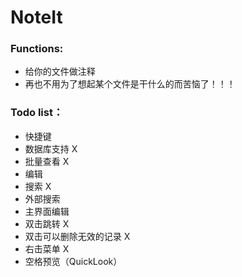 NoteIt
=======

### Functions:
* 给你的文件做注释
* 再也不用为了想起某个文件是干什么的而苦恼了！！！


### Todo list：
* 快捷键
* 数据库支持 X
* 批量查看 X
* 编辑
* 搜索 X
* 外部搜索
* 主界面编辑
* 双击跳转 X
* 双击可以删除无效的记录 X
* 右击菜单 X
* 空格预览（QuickLook）